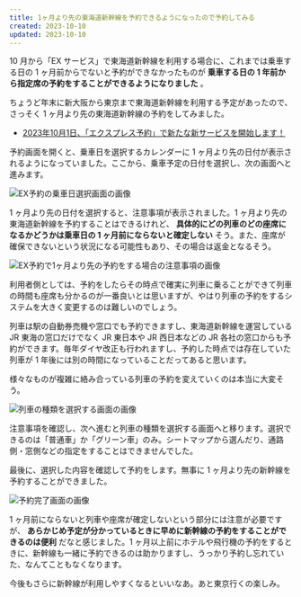 ```yaml
---
title: 1ヶ月より先の東海道新幹線を予約できるようになったので予約してみる
created: 2023-10-10
updated: 2023-10-10
---
```


10 月から「EX サービス」で東海道新幹線を利用する場合に、これまでは乗車する日の 1 ヶ月前からでないと予約ができなかったものが **乗車する日の 1 年前から指定席の予約をすることができるようになりました** 。

ちょうど年末に新大阪から東京まで東海道新幹線を利用する予定があったので、さっそく 1 ヶ月より先の東海道新幹線の予約をしてみました。

- [2023年10月1日、「エクスプレス予約」で新たな新サービスを開始します！](https://expy.jp/topics/detail/?id=747)

予約画面を開くと、乗車日を選択するカレンダーに 1 ヶ月より先の日付が表示されるようになっていました。ここから、乗車予定の日付を選択し、次の画面へと進みます。

![EX予約の乗車日選択画面の画像](014aaccb-ae87-4c53-3385-4c76e2219900)

1 ヶ月より先の日付を選択すると、注意事項が表示されました。1 ヶ月より先の東海道新幹線を予約することはできるけれど、 **具体的にどの列車のどの座席になるかどうかは乗車日の 1 ヶ月前にならないと確定しない** そう。また、座席が確保できないという状況になる可能性もあり、その場合は返金となるそう。

![EX予約で1ヶ月より先の予約をする場合の注意事項の画像](f2782054-b129-4893-69fb-8d1c526f2000)

利用者側としては、予約をしたらその時点で確実に列車に乗ることができて列車の時間も座席も分かるのが一番良いとは思いますが、やはり列車の予約をするシステムを大きく変更するのは難しいのでしょう。

列車は駅の自動券売機や窓口でも予約できますし、東海道新幹線を運営している JR 東海の窓口だけでなく JR 東日本や JR 西日本などの JR 各社の窓口からも予約ができます。毎年ダイヤ改正も行われますし、予約した時点では存在していた列車が 1 年後には別の時間になっていることだってあると思います。

様々なものが複雑に絡み合っている列車の予約を変えていくのは本当に大変そう。

![列車の種類を選択する画面の画像](9a1d2086-188f-4f48-a6be-be124f82f700)

注意事項を確認し、次へ進むと列車の種類を選択する画面へと移ります。選択できるのは「普通車」か「グリーン車」のみ。シートマップから選んだり、通路側・窓側などの指定をすることはできませんでした。

最後に、選択した内容を確認して予約をします。無事に 1 ヶ月より先の新幹線を予約することができました。

![予約完了画面の画像](fc334e35-13cb-4faf-200a-786a848db000)

1 ヶ月前にならないと列車や座席が確定しないという部分には注意が必要ですが、 **あらかじめ予定が分かっているときに早めに新幹線の予約をすることができるのは便利** だなと感じました。1 ヶ月以上前にホテルや飛行機の予約をするときに、新幹線も一緒に予約できるのは助かりますし、うっかり予約し忘れていた、なんてこともなくなります。

今後もさらに新幹線が利用しやすくなるといいなあ。あと東京行くの楽しみ。
